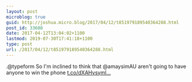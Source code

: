 ```yaml
---
layout: post
microblog: true
guid: http://joshua.micro.blog/2017/04/12/t851979189540364288.html
post_id: 33608
date: 2017-04-12T13:04:02+1100
lastmod: 2019-07-30T17:41:18+1100
type: post
url: /2017/04/12/t851979189540364288.html
---
```

.@typeform So I'm inclined to think that @amaysimAU aren't going to have anyone to win the phone [t.co/dXAHvsyml...](https://t.co/dXAHvsymlv)
